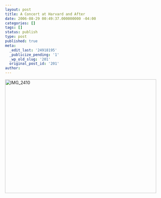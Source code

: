```yaml
---
layout: post
title: A Concert at Harvard and After
date: 2006-08-29 00:49:37.000000000 -04:00
categories: []
tags: []
status: publish
type: post
published: true
meta:
  _edit_last: '24918195'
  _publicize_pending: '1'
  _wp_old_slug: '201'
  original_post_id: '201'
author: 
---
```

<a href="http://www.flickr.com/photos/matthewsim/sets/72157594245017858/" title="IMG_2410 by Matthew Simoneau, on Flickr"><img src="https://farm1.staticflickr.com/66/220611907_8a1e0d5b61.jpg" width="500" height="375" alt="IMG_2410" /></a>
